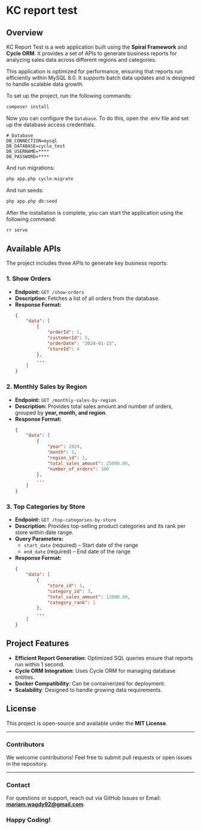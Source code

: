 # KC report test

## Overview
KC Report Test is a web application built using the **Spiral Framework** and **Cycle ORM**. It provides a set of APIs to generate business reports for analyzing sales data across different regions and categories.

This application is optimized for performance, ensuring that reports run efficiently within MySQL 8.0. It supports batch data updates and is designed to handle scalable data growth.


To set up the project, run the following commands:
```bash
composer install
```

Now you can configure the `Database`.
To do this, open the .env file and set up the database access credentials.
```dotenv
# Database
DB_CONNECTION=mysql
DB_DATABASE=cycle_test
DB_USERNAME=****
DB_PASSWORD=****
```

And run migrations:
```bash
php app.php cycle:migrate
```

And run seeds:
```bash
php app.php db:seed
```

After the installation is complete, you can start the application using the following command:
```bash
rr serve
```

## Available APIs
The project includes three APIs to generate key business reports:

### 1. **Show Orders**
- **Endpoint:** `GET /show-orders`
- **Description:** Fetches a list of all orders from the database.
- **Response Format:**
  ```json
  {
      "data": [
          {
              "orderId": 1,
              "customerId": 5,
              "orderDate": "2024-01-15",
              "storeId": 4
          },
          ...
      ]
  }
  ```

### 2. **Monthly Sales by Region**
- **Endpoint:** `GET /monthly-sales-by-region`
- **Description:** Provides total sales amount and number of orders, grouped by **year, month, and region**.
- **Response Format:**
  ```json
  {
      "data": [
          {
              "year": 2024,
              "month": 1,
              "region_id": 1,
              "total_sales_amount": 25000.00,
              "number_of_orders": 100
          },
          ...
      ]
  }
  ```

### 3. **Top Categories by Store**
- **Endpoint:** `GET /top-categories-by-store`
- **Description:** Provides top-selling product categories and its rank per store within date range.
- **Query Parameters:**
    - `start_date` (required) – Start date of the range
    - `end_date` (required) – End date of the range
- **Response Format:**
  ```json
  {
      "data": [
          {
              "store_id": 1,
              "category_id": 3,
              "total_sales_amount": 12000.00,
              "category_rank": 1
          },
          ...
      ]
  }
  ```

## Project Features
- **Efficient Report Generation**: Optimized SQL queries ensure that reports run within 1 second.
- **Cycle ORM Integration**: Uses Cycle ORM for managing database entities.
- **Docker Compatibility**: Can be containerized for deployment.
- **Scalability**: Designed to handle growing data requirements.

## License
This project is open-source and available under the **MIT License**.

---

### Contributors
We welcome contributions! Feel free to submit pull requests or open issues in the repository.

---

### Contact

For questions or support, reach out via GitHub Issues or Email: **mariam.wagdy92@gmail.com**.

### Happy Coding!
